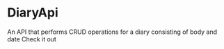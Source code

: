 # DiaryApi
An API that performs CRUD operations for a diary consisting of body and date
Check it out
